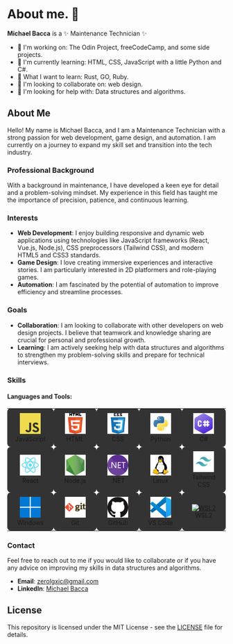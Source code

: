 # About me. 👋

**Michael Bacca** is a ✨ Maintenance Technician ✨

- 🔭 I'm working on: The Odin Project, freeCodeCamp, and some side projects.
- 🌱 I'm currently learning: HTML, CSS, JavaScript with a little Python and C#.
- 🌱 What I want to learn: Rust, GO, Ruby. 
- 🤝 I'm looking to collaborate on: web design.
- 🤔 I'm looking for help with: Data structures and algorithms.

## About Me

Hello! My name is Michael Bacca, and I am a Maintenance Technician with a strong passion for web development, game design, and automation. I am currently on a journey to expand my skill set and transition into the tech industry.

### Professional Background

With a background in maintenance, I have developed a keen eye for detail and a problem-solving mindset. My experience in this field has taught me the importance of precision, patience, and continuous learning.

### Interests

- **Web Development**: I enjoy building responsive and dynamic web applications using technologies like JavaScript frameworks (React, Vue.js, Node.js), CSS preprocessors (Tailwind CSS), and modern HTML5 and CSS3 standards.
- **Game Design**: I love creating immersive experiences and interactive stories. I am particularly interested in 2D platformers and role-playing games.
- **Automation**: I am fascinated by the potential of automation to improve efficiency and streamline processes.

### Goals

- **Collaboration**: I am looking to collaborate with other developers on web design projects. I believe that teamwork and knowledge sharing are crucial for personal and professional growth.
- **Learning**: I am actively seeking help with data structures and algorithms to strengthen my problem-solving skills and prepare for technical interviews.

### Skills

#### Languages and Tools:

<table>
  <tr>
    <td align="center" width="96" style="background-color: #333; padding: 10px; border-radius: 8px;">
      <a href="https://developer.mozilla.org/en-US/docs/Web/JavaScript">
        <img src="https://raw.githubusercontent.com/github/explore/master/topics/javascript/javascript.png" width="48" height="48" alt="JavaScript" />
      </a>
      <br>JavaScript
    </td>
    <td align="center" width="96" style="background-color: #333; padding: 10px; border-radius: 8px;">
      <a href="https://developer.mozilla.org/en-US/docs/Web/HTML">
        <img src="https://raw.githubusercontent.com/github/explore/master/topics/html/html.png" width="48" height="48" alt="HTML" />
      </a>
      <br>HTML
    </td>
    <td align="center" width="96" style="background-color: #333; padding: 10px; border-radius: 8px;">
      <a href="https://developer.mozilla.org/en-US/docs/Web/CSS">
        <img src="https://raw.githubusercontent.com/github/explore/master/topics/css/css.png" width="48" height="48" alt="CSS" />
      </a>
      <br>CSS
    </td>
    <td align="center" width="96" style="background-color: #333; padding: 10px; border-radius: 8px;">
      <a href="https://www.python.org/">
        <img src="https://raw.githubusercontent.com/github/explore/master/topics/python/python.png" width="48" height="48" alt="Python" />
      </a>
      <br>Python
    </td>
    <td align="center" width="96" style="background-color: #333; padding: 10px; border-radius: 8px;">
      <a href="https://docs.microsoft.com/en-us/dotnet/csharp/">
        <img src="https://raw.githubusercontent.com/github/explore/master/topics/csharp/csharp.png" width="48" height="48" alt="C#" />
      </a>
      <br>C#
    </td>
  </tr>
  <tr>
    <td align="center" width="96" style="background-color: #333; padding: 10px; border-radius: 8px;">
      <a href="https://reactjs.org/">
        <img src="https://raw.githubusercontent.com/github/explore/master/topics/react/react.png" width="48" height="48" alt="React" />
      </a>
      <br>React
    </td>
    <td align="center" width="96" style="background-color: #333; padding: 10px; border-radius: 8px;">
      <a href="https://nodejs.org/">
        <img src="https://raw.githubusercontent.com/github/explore/master/topics/nodejs/nodejs.png" width="48" height="48" alt="Node.js" />
      </a>
      <br>Node.js
    </td>
    <td align="center" width="96" style="background-color: #333; padding: 10px; border-radius: 8px;">
      <a href="https://dotnet.microsoft.com/">
        <img src="https://raw.githubusercontent.com/github/explore/master/topics/dotnet/dotnet.png" width="48" height="48" alt=".NET" />
      </a>
      <br>.NET
    </td>
    <td align="center" width="96" style="background-color: #333; padding: 10px; border-radius: 8px;">
      <a href="https://www.linux.org/">
        <img src="https://raw.githubusercontent.com/github/explore/master/topics/linux/linux.png" width="48" height="48" alt="Linux" />
      </a>
      <br>Linux
    </td>
    <td align="center" width="96" style="background-color: #333; padding: 10px; border-radius: 8px;">
      <a href="https://tailwindcss.com/">
        <img src="https://raw.githubusercontent.com/github/explore/master/topics/tailwind/tailwind.png" width="48" height="48" alt="Tailwind CSS" />
      </a>
      <br>Tailwind CSS
    </td>
  </tr>
  <tr>
    <td align="center" width="96" style="background-color: #333; padding: 10px; border-radius: 8px;">
      <a href="https://www.microsoft.com/en-us/windows">
        <img src="https://raw.githubusercontent.com/github/explore/master/topics/windows/windows.png" width="48" height="48" alt="Windows" />
      </a>
      <br>Windows
    </td>
    <td align="center" width="96" style="background-color: #333; padding: 10px; border-radius: 8px;">
      <a href="https://git-scm.com/">
        <img src="https://raw.githubusercontent.com/github/explore/master/topics/git/git.png" width="48" height="48" alt="Git" />
      </a>
      <br>Git
    </td>
    <td align="center" width="96" style="background-color: #333; padding: 10px; border-radius: 8px;">
      <a href="https://github.com/">
        <img src="https://raw.githubusercontent.com/github/explore/master/topics/github/github.png" width="48" height="48" alt="GitHub" />
      </a>
      <br>GitHub
    </td>
    <td align="center" width="96" style="background-color: #333; padding: 10px; border-radius: 8px;">
      <a href="https://code.visualstudio.com/">
        <img src="https://raw.githubusercontent.com/github/explore/master/topics/visual-studio-code/visual-studio-code.png" width="48" height="48" alt="VS Code" />
      </a>
      <br>VS Code
    </td>
    <td align="center" width="96" style="background-color: #333; padding: 10px; border-radius: 8px;">
      <a href="https://docs.microsoft.com/en-us/windows/wsl/">
        <img src="https://raw.githubusercontent.com/github/explore/master/topics/wsl/wsl.png" width="48" height="48" alt="WSL2" />
      </a>
      <br>WSL2
    </td>
  </tr>
</table>



### Contact

Feel free to reach out to me if you would like to collaborate or if you have any advice on improving my skills in data structures and algorithms.
- **Email**: [zerolgxic@gmail.com](mailto:zerolgxic@gmail.com)
- **LinkedIn**: [Michael Bacca](https://www.linkedin.com/in/michael-bacca/)

## License
This repository is licensed under the MIT License - see the [LICENSE](LICENSE) file for details.

